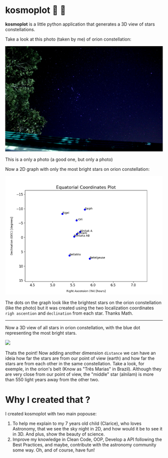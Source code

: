 # kosmoplot 🌌 🔭 

**kosmoplot** is a little python application that generates a 3D view of stars constellations.

Take a look at this photo (taken by me) of orion constellation:

![](assets/img/orion.JPG)

This is a only a photo (a good one, but only a photo)

Now a 2D graph with only the most bright stars on orion constellation:

![](assets/img/orion-2D.png)

The dots on the graph look like the brightest stars on the orion constellation (like the photo) but it was created using the two localization coordinates `righ ascention` and `declination` from each star. Thanks Math.

---

Now a 3D view of all stars in orion constellation, with the blue dot representing the most bright stars.

![](assets/img/orion-3D.gif)

Thats the point! Now adding another dimension `distance` we can have an ideia how far the stars are from our point of view (earth) and how far the stars are from each other in the same constellation.
Take a look, for exemple, in the orion's belt (Know as "Três Marias" in Brazil). Although they are very close from our point of view, the "middle" star (alnilam) is more than 550 light years away from the other two.

# Why I created that ?
I created kosmoplot with two main popouse:
1. To help me explain to my 7 years old child (Clarice), who loves Astronomy, that we see the sky night in 2D, and how would it be to see it in 3D. And plus, show the beauty of science.
2. Improve my knowledge in Clean Code, OOP, Develop a API following the Best Practices, and maybe, contribute with the astronomy community some way. Oh, and of course, have fun!